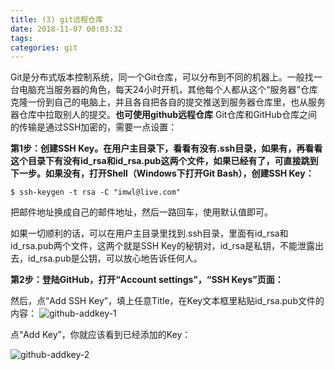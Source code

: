 ```yaml
---
title: (3) git远程仓库
date: 2018-11-07 00:03:32
tags:
categories: git
---
```


Git是分布式版本控制系统，同一个Git仓库，可以分布到不同的机器上。一般找一台电脑充当服务器的角色，每天24小时开机，其他每个人都从这个“服务器”仓库克隆一份到自己的电脑上，并且各自把各自的提交推送到服务器仓库里，也从服务器仓库中拉取别人的提交。**也可使用github远程仓库**
Git仓库和GitHub仓库之间的传输是通过SSH加密的，需要一点设置：

**第1步：创建SSH Key。在用户主目录下，看看有没有.ssh目录，如果有，再看看这个目录下有没有id_rsa和id_rsa.pub这两个文件，如果已经有了，可直接跳到下一步。如果没有，打开Shell（Windows下打开Git Bash），创建SSH Key：**

```
$ ssh-keygen -t rsa -C "imwl@live.com"
```
把邮件地址换成自己的邮件地址，然后一路回车，使用默认值即可。

如果一切顺利的话，可以在用户主目录里找到.ssh目录，里面有id_rsa和id_rsa.pub两个文件，这两个就是SSH Key的秘钥对，id_rsa是私钥，不能泄露出去，id_rsa.pub是公钥，可以放心地告诉任何人。

**第2步：登陆GitHub，打开“Account settings”，“SSH Keys”页面：**

然后，点“Add SSH Key”，填上任意Title，在Key文本框里粘贴id_rsa.pub文件的内容：
![github-addkey-1](http://upload-images.jianshu.io/upload_images/14597179-10901f2c6cdb2f6a?imageMogr2/auto-orient/strip%7CimageView2/2/w/1240)

点“Add Key”，你就应该看到已经添加的Key：

![github-addkey-2](http://upload-images.jianshu.io/upload_images/14597179-63e04ca796774279?imageMogr2/auto-orient/strip%7CimageView2/2/w/1240)
